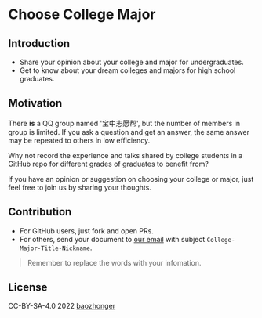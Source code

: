# Choose College Major

## Introduction

- Share your opinion about your college and major for undergraduates.
- Get to know about your dream colleges and majors for high school graduates.

## Motivation

There **is** a QQ group named '宝中志愿帮', but the number of members in group is limited. If you ask a question and get an answer, the same answer may be repeated to others in low efficiency.

Why not record the experience and talks shared by college students in a GitHub repo for different grades of graduates to benefit from?

If you have an opinion or suggestion on choosing your college or major, just feel free to join us by sharing your thoughts.

## Contribution

- For GitHub users, just fork and open PRs.
- For others, send your document to [our email](mailto:syy11cn@outlook.com) with subject `College-Major-Title-Nickname`.

> Remember to replace the words with your infomation.

## License

CC-BY-SA-4.0 2022 [baozhonger](https://github.com/baozhonger)

